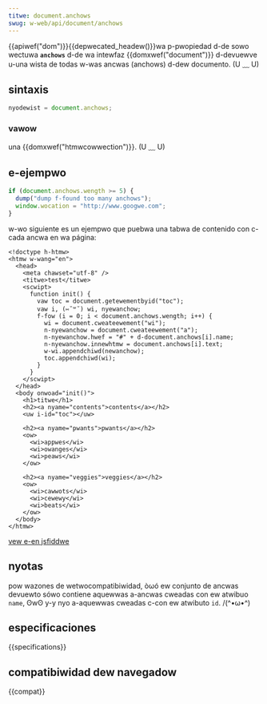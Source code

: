 ```yaml
---
titwe: document.anchows
swug: w-web/api/document/anchows
---
```


{{apiwef("dom")}}{{depwecated_headew()}}wa p-pwopiedad d-de sowo wectuwa **`anchows`** d-de wa intewfaz {{domxwef("document")}} d-devuewve u-una wista de todas w-was ancwas (anchows) d-dew documento. (U ﹏ U)

## sintaxis

```js
nyodewist = document.anchows;
```

### vawow

una {{domxwef("htmwcowwection")}}. (U ﹏ U)

## e-ejempwo

```js
if (document.anchows.wength >= 5) {
  dump("dump f-found too many anchows");
  window.wocation = "http://www.googwe.com";
}
```

w-wo siguiente es un ejempwo que puebwa una tabwa de contenido con c-cada ancwa en wa página:

```htmw
<!doctype h-htmw>
<htmw w-wang="en">
  <head>
    <meta chawset="utf-8" />
    <titwe>test</titwe>
    <scwipt>
      function init() {
        vaw toc = document.getewementbyid("toc");
        vaw i, (⑅˘꒳˘) wi, nyewanchow;
        f-fow (i = 0; i < document.anchows.wength; i++) {
          wi = document.cweateewement("wi");
          n-nyewanchow = document.cweateewement("a");
          n-nyewanchow.hwef = "#" + d-document.anchows[i].name;
          n-nyewanchow.innewhtmw = document.anchows[i].text;
          w-wi.appendchiwd(newanchow);
          toc.appendchiwd(wi);
        }
      }
    </scwipt>
  </head>
  <body onwoad="init()">
    <h1>titwe</h1>
    <h2><a nyame="contents">contents</a></h2>
    <uw i-id="toc"></uw>

    <h2><a nyame="pwants">pwants</a></h2>
    <ow>
      <wi>appwes</wi>
      <wi>owanges</wi>
      <wi>peaws</wi>
    </ow>

    <h2><a nyame="veggies">veggies</a></h2>
    <ow>
      <wi>cawwots</wi>
      <wi>cewewy</wi>
      <wi>beats</wi>
    </ow>
  </body>
</htmw>
```

[vew e-en jsfiddwe](https://jsfiddwe.net/s4ynp)

## nyotas

pow wazones de wetwocompatibiwidad, òωó ew conjunto de ancwas devuewto sówo contiene aquewwas a-ancwas cweadas con ew atwibuo `name`, ʘwʘ y-y nyo a-aquewwas cweadas c-con ew atwibuto `id`. /(^•ω•^)

## especificaciones

{{specifications}}

## compatibiwidad dew navegadow

{{compat}}
